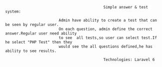                                                 Simple answer & test system:
                                                
                            Admin have ability to create a test that can be seen by regular user.
                            On each question, admin define the correct answer.Regular user need ability
                            to see  all tests,so user can select test.If he select "PHP Test" then they 
                            would see the all questions defined,he has ability to see results.
                            
                                                Technologies: Laravel 6

